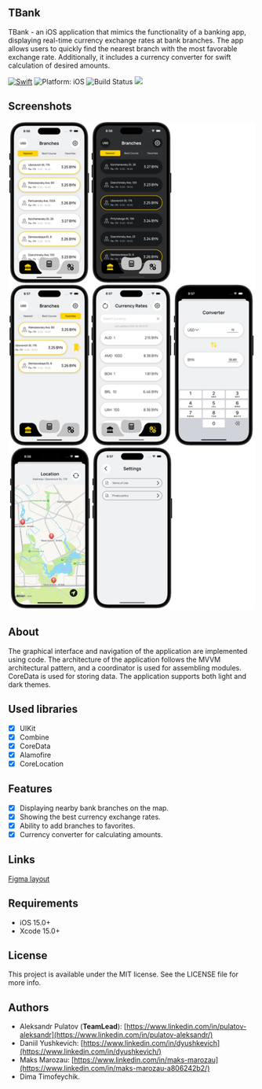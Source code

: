 ## **TBank**

TBank - an iOS application that mimics the functionality of a banking app, displaying real-time currency exchange rates at bank branches. The app allows users to quickly find the nearest branch with the most favorable exchange rate. Additionally, it includes a currency converter for swift calculation of desired amounts.

<a href="https://developer.apple.com/swift/"><img src="https://img.shields.io/badge/Swift-5.0-orange.svg" alt="Swift"/></a>
<img src="https://img.shields.io/badge/Platform-iOS%2015.0+-lightgrey.svg" alt="Platform: iOS">
<img src="https://travis-ci.org/louisdh/textor.svg?branch=master" alt="Build Status">
<img src="https://img.shields.io/cocoapods/l/BadgeSwift.svg?style=flat"/>

## Screenshots

![Screenshots](Screenshots/demo.png)

## About

The graphical interface and navigation of the application are implemented using code. The architecture of the application follows the MVVM architectural pattern, and a coordinator is used for assembling modules. CoreData is used for storing data. The application supports both light and dark themes.

## Used libraries

- [x] UIKit
- [x] Combine
- [x] CoreData
- [x] Alamofire
- [x] CoreLocation

## Features

- [x] Displaying nearby bank branches on the map.
- [x] Showing the best currency exchange rates.
- [x] Ability to add branches to favorites.
- [x] Currency converter for calculating amounts.

## Links

[Figma layout](https://www.figma.com/file/tNQSeXXFY3K8G6EnZhLRGc/TBank?type=design&node-id=0%3A1&mode=design&t=r0hAYYrgLK2fgJGz-1)

## Requirements

- iOS 15.0+
- Xcode 15.0+
  
## License

This project is available under the MIT license. See the LICENSE file for more info.

## Authors

- Aleksandr Pulatov (**TeamLead**): [https://www.linkedin.com/in/pulatov-aleksandr](https://www.linkedin.com/in/pulatov-aleksandr/)
- Daniil Yushkevich: [https://www.linkedin.com/in/dyushkevich](https://www.linkedin.com/in/dyushkevich/)
- Maks Marozau: [https://www.linkedin.com/in/maks-marozau](https://www.linkedin.com/in/maks-marozau-a806242b2/)
- Dima Timofeychik.
